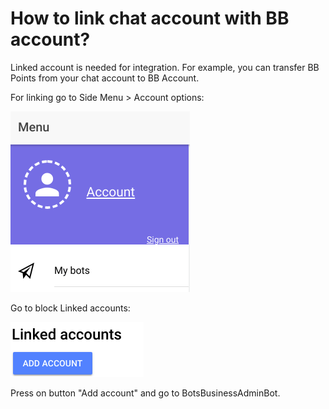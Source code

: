 # How to link chat account with BB account?

Linked account is needed for integration. For example, you can transfer BB Points from your chat account to BB Account.

For linking go to Side Menu &gt; Account options:

![](.gitbook/assets/image%20%2823%29.png)

Go to block Linked accounts:

![](.gitbook/assets/image%20%2835%29.png)

Press on button "Add account" and go to BotsBusinessAdminBot.





